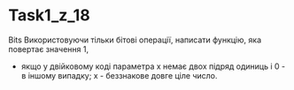 Task1_z_18
==========

Bits
Використовуючи тільки бітові операції, написати функцію, яка повертає значення 1, 
* якщо у двійковому коді параметра x немає двох підряд одиниць і 0 - в іншому випадку; x - беззнакове довге ціле число.
